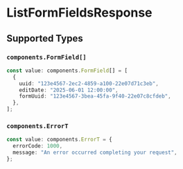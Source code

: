 # ListFormFieldsResponse


## Supported Types

### `components.FormField[]`

```typescript
const value: components.FormField[] = [
  {
    uuid: "123e4567-2ec2-4859-a100-22e07d71c3eb",
    editDate: "2025-06-01 12:00:00",
    formUuid: "123e4567-3bea-45fa-9f40-22e07c8cfdeb",
  },
];
```

### `components.ErrorT`

```typescript
const value: components.ErrorT = {
  errorCode: 1000,
  message: "An error occurred completing your request",
};
```

